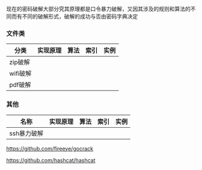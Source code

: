 现在的密码破解大部分究其原理都是口令暴力破解，又因其涉及的规则和算法的不同而有不同的破解形式，破解的成功与否由密码字典决定
### 文件类
|分类|实现原理|算法|索引|实例|
|---|-------|----|---|----|
|zip破解|||
|wifi破解|||
|pdf破解|

### 其他
|名称|实现原理|算法|索引|实例|
|----|------|----|----|--|
|ssh暴力破解||||
https://github.com/fireeye/gocrack

https://github.com/hashcat/hashcat
